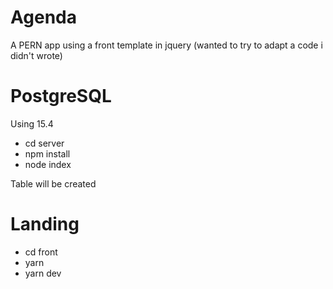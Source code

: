 # Agenda
A PERN app using a front template in jquery (wanted to try to adapt a code i didn't wrote)

# PostgreSQL
Using 15.4

- cd server
- npm install
- node index

Table will be created 

# Landing
- cd front
- yarn
- yarn dev
